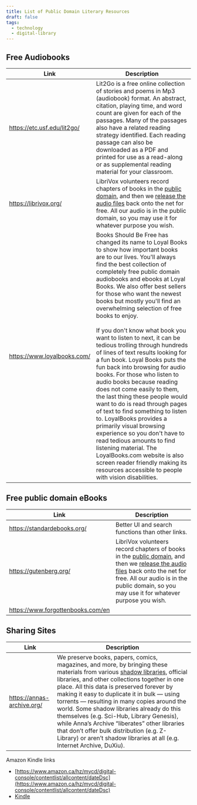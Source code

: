```yaml
---
title: List of Public Domain Literary Resources
draft: false
tags:
  - technology
  - digital-library
---
```

## Free Audiobooks
| Link                        | Description                                                                                                                                                                                                                                                                                                                                                                                                                                                                                                                                                                                                                                                                                                                                                                                                                                                                                                                                                                                                                                           |
| --------------------------- | ----------------------------------------------------------------------------------------------------------------------------------------------------------------------------------------------------------------------------------------------------------------------------------------------------------------------------------------------------------------------------------------------------------------------------------------------------------------------------------------------------------------------------------------------------------------------------------------------------------------------------------------------------------------------------------------------------------------------------------------------------------------------------------------------------------------------------------------------------------------------------------------------------------------------------------------------------------------------------------------------------------------------------------------------------- |
| https://etc.usf.edu/lit2go/ | Lit2Go is a free online collection of stories and poems in Mp3 (audiobook) format. An abstract, citation, playing time, and word count are given for each of the passages. Many of the passages also have a related reading strategy identified. Each reading passage can also be downloaded as a PDF and printed for use as a read-along or as supplemental reading material for your classroom.                                                                                                                                                                                                                                                                                                                                                                                                                                                                                                                                                                                                                                                     |
| https://librivox.org/       | LibriVox volunteers record chapters of books in the [public domain](https://librivox.org/pages/public-domain/), and then we [release the audio files](https://librivox.org/pages/about-listening-to-librivox/) back onto the net for free. All our audio is in the public domain, so you may use it for whatever purpose you wish.                                                                                                                                                                                                                                                                                                                                                                                                                                                                                                                                                                                                                                                                                                                    |
| https://www.loyalbooks.com/ | Books Should Be Free has changed its name to Loyal Books to show how important books are to our lives. You'll always find the best collection of completely free public domain audiobooks and ebooks at Loyal Books. We also offer best sellers for those who want the newest books but mostly you'll find an overwhelming selection of free books to enjoy.  <br>  <br>If you don't know what book you want to listen to next, it can be tedious trolling through hundreds of lines of text results looking for a fun book. Loyal Books puts the fun back into browsing for audio books. For those who listen to audio books because reading does not come easily to them, the last thing these people would want to do is read through pages of text to find something to listen to. LoyalBooks provides a primarily visual browsing experience so you don't have to read tedious amounts to find listening material. The LoyalBooks.com website is also screen reader friendly making its resources accessible to people with vision disabilities. |
## Free public domain eBooks
| Link                              | Description                                                                                                                                                                                                                                                                                                                        |
| --------------------------------- | ---------------------------------------------------------------------------------------------------------------------------------------------------------------------------------------------------------------------------------------------------------------------------------------------------------------------------------- |
| https://standardebooks.org/       | Better UI and search functions than other links.                                                                                                                                                                                                                                                                                   |
| https://gutenberg.org/            | LibriVox volunteers record chapters of books in the [public domain](https://librivox.org/pages/public-domain/), and then we [release the audio files](https://librivox.org/pages/about-listening-to-librivox/) back onto the net for free. All our audio is in the public domain, so you may use it for whatever purpose you wish. |
| https://www.forgottenbooks.com/en |                                                                                                                                                                                                                                                                                                                                    |
## Sharing Sites
| Link                       | Description                                                                                                                                                                                                                                                                                                                                                                                                                                                                                                                                                                                                                             |
| -------------------------- | --------------------------------------------------------------------------------------------------------------------------------------------------------------------------------------------------------------------------------------------------------------------------------------------------------------------------------------------------------------------------------------------------------------------------------------------------------------------------------------------------------------------------------------------------------------------------------------------------------------------------------------- |
| https://annas-archive.org/ | We preserve books, papers, comics, magazines, and more, by bringing these materials from various [shadow libraries](https://en.wikipedia.org/wiki/Shadow_library), official libraries, and other collections together in one place. All this data is preserved forever by making it easy to duplicate it in bulk — using torrents — resulting in many copies around the world. Some shadow libraries already do this themselves (e.g. Sci-Hub, Library Genesis), while Anna’s Archive “liberates” other libraries that don’t offer bulk distribution (e.g. Z-Library) or aren’t shadow libraries at all (e.g. Internet Archive, DuXiu). |

Amazon Kindle links

- [https://www.amazon.ca/hz/mycd/digital-console/contentlist/allcontent/dateDsc](https://www.amazon.ca/hz/mycd/digital-console/contentlist/allcontent/dateDsc)
- [Kindle](https://read.amazon.ca/kindle-library?itemView=row)